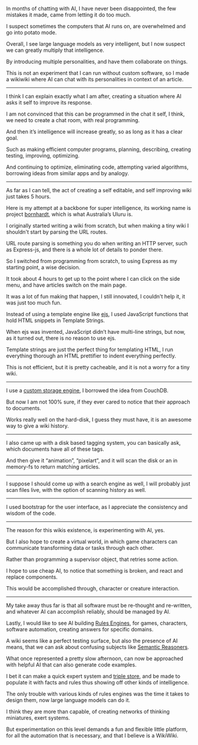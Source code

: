 In months of chatting with AI, I have never been disappointed,
the few mistakes it made, came from letting it do too much.

I suspect sometimes the computers that AI runs on,
are overwhelmed and go into potato mode.

Overall, I see large language models as very intelligent,
but I now suspect we can greatly multiply that intelligence.

By introducing multiple personalities,
and have them collaborate on things.

This is not an experiment that I can run without custom software,
so I made a wikiwiki where AI can chat with its personalities in context of an article.

---

I think I can explain exactly what I am after,
creating a situation where AI asks it self to improve its response.

I am not convinced that this can be programmed in the chat it self,
I think, we need to create a chat room, with real programming.

And then it’s intelligence will increase greatly,
so as long as it has a clear goal.

Such as making efficient computer programs,
planning, describing, creating testing, improving, optimizing.

And continuing to optimize, eliminating code,
attempting varied algorithms, borrowing ideas from similar apps and by analogy.

---

As far as I can tell, the act of creating a self editable,
and self improving wiki just takes 5 hours.

Here is my attempt at a backbone for super intelligence,
its working name is project [bornhardt][b], which is what Australia’s Uluru is.

I originally started writing a wiki from scratch,
but when making a tiny wiki I shouldn't start by parsing the URL routes.

URL route parsing is something you do when writing an HTTP server,
such as Express-js, and there is a whole lot of details to ponder there.

So I switched from programming from scratch,
to using Express as my starting point, a wise decision.

It took about 4 hours to get up to the point where I can click on the side menu,
and have articles switch on the main page.

It was a lot of fun making that happen,
I still innovated, I couldn't help it, it was just too much fun.

Instead of using a template engine like [ejs],
I used JavaScript functions that hold HTML snippets in Template Strings.

When ejs was invented, JavaScript didn’t have multi-line strings,
but now, as it turned out, there is no reason to use ejs.

Template strings are just the perfect thing for templating HTML,
I run everything thorough an HTML prettifier to indent everything perfectly.

This is not efficient, but it is pretty cacheable,
and it is not a worry for a tiny wiki.

---

I use a [custom storage engine][1],
I borrowed the idea from CouchDB.

But now I am not 100% sure,
if they ever cared to notice that their approach to documents.

Works really well on the hard-disk,
I guess they must have, it is an awesome way to give a wiki history.

---

I also came up with a disk based tagging system,
you can basically ask, which documents have all of these tags.

And then give it “animation”, “pixelart”,
and it will scan the disk or an in memory-fs to return matching articles.

---

I suppose I should come up with a search engine as well,
I will probably just scan files live, with the option of scanning history as well.

---

I used bootstrap for the user interface,
as I appreciate the consistency and wisdom of the code.

---

The reason for this wikis existence,
is experimenting with AI, yes.

But I also hope to create a virtual world,
in which game characters can communicate transforming data or tasks through each other.

Rather than programming a supervisor object,
that retries some action.

I hope to use cheap AI, to notice that something is broken,
and react and replace components.

This would be accomplished through,
character or creature interaction.

---

My take away thus far is that all software must be re-thought and re-written,
and whatever AI can accomplish reliably, should be managed by AI.

Lastly, I would like to see AI building [Rules Engines][2],
for games, characters, software automation, creating answers for specific domains.

A wiki seems like a perfect testing surface, but also the presence of AI means,
that we can ask about confusing subjects like [Semantic Reasoners][X].

What once represented a pretty slow afternoon,
can now be approached with helpful AI that can also generate code examples.

I bet it can make a quick expert system and [triple store][3],
and be made to populate it with facts and rules thus showing off other kinds of intelligence.

The only trouble with various kinds of rules engines was the time it takes to design them,
now large language models can do it.

I think they are more than capable,
of creating networks of thinking miniatures, exert systems.

But experimentation on this level demands a fun and flexible little platform,
for all the automation that is necessary, and that I believe is a WikiWiki.

[ejs]: https://www.npmjs.com/package/ejs
[1]: https://github.com/catpea/bornhardt/blob/main/modules/Storage.js
[2]: https://en.wikipedia.org/wiki/Business_rules_engine
[3]: https://en.wikipedia.org/wiki/Triplestore
[X]: https://en.wikipedia.org/wiki/Semantic_reasoner
[b]: https://github.com/catpea/bornhardt
